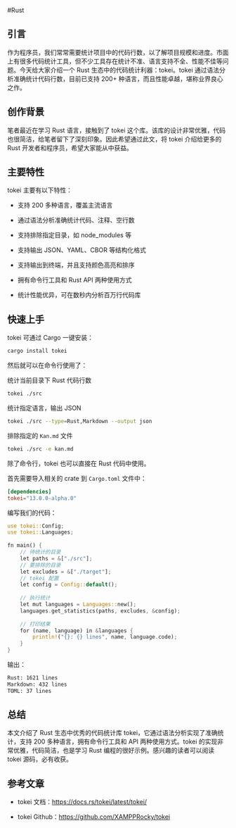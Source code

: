 #Rust 

## 引言

作为程序员，我们常常需要统计项目中的代码行数，以了解项目规模和进度。市面上有很多代码统计工具，但不少工具存在统计不准、语言支持不全、性能不佳等问题。今天给大家介绍一个 Rust 生态中的代码统计利器：tokei。tokei 通过语法分析准确统计代码行数，目前已支持 200+ 种语言，而且性能卓越，堪称业界良心之作。

## 创作背景

笔者最近在学习 Rust 语言，接触到了 tokei 这个库。该库的设计非常优雅，代码也很简洁，给笔者留下了深刻印象。因此希望通过此文，将 tokei 介绍给更多的 Rust 开发者和程序员，希望大家能从中获益。

## 主要特性

tokei 主要有以下特性：

- 支持 200 多种语言，覆盖主流语言
    
- 通过语法分析准确统计代码、注释、空行数
    
- 支持排除指定目录，如 node_modules 等
    
- 支持输出 JSON、YAML、CBOR 等结构化格式
    
- 支持输出到终端，并且支持颜色高亮和排序
    
- 拥有命令行工具和 Rust API 两种使用方式
    
- 统计性能优异，可在数秒内分析百万行代码库
    

## 快速上手

tokei 可通过 Cargo 一键安装：

```sh
cargo install tokei
```

然后就可以在命令行使用了：

统计当前目录下 Rust 代码行数

```sh
tokei ./src
```

统计指定语言，输出 JSON

```sh
tokei ./src --type=Rust,Markdown --output json
```

排除指定的 `Kan.md` 文件

```sh
tokei ./src -e kan.md
```

除了命令行，tokei 也可以直接在 Rust 代码中使用。

首先需要导入相关的 crate 到 `Cargo.toml` 文件中：

```toml
[dependencies]  
tokei="13.0.0-alpha.0"
```

编写我们的代码：

```rust
use tokei::Config;  
use tokei::Languages;  
  
fn main() {  
    // 待统计的目录  
    let paths = &["./src"];  
    // 要排除的目录  
    let excludes = &["./target"];  
    // tokei 配置  
    let config = Config::default();  
  
    // 执行统计  
    let mut languages = Languages::new();  
    languages.get_statistics(paths, excludes, &config);  
  
    // 打印结果  
    for (name, language) in &languages {  
        println!("{}: {} lines", name, language.code);  
    }  
}
```

输出：

```sh
Rust: 1621 lines  
Markdown: 432 lines  
TOML: 37 lines
```

## 总结

本文介绍了 Rust 生态中优秀的代码统计库 tokei，它通过语法分析实现了准确统计，支持 200 多种语言，拥有命令行工具和 API 两种使用方式。tokei 的实现非常优雅，代码简洁，也是学习 Rust 编程的很好示例。感兴趣的读者可以阅读 tokei 源码，必有收获。

## 参考文章

- tokei 文档：https://docs.rs/tokei/latest/tokei/
    
- tokei Github：https://github.com/XAMPPRocky/tokei